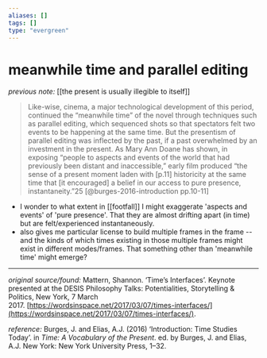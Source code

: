 ```yaml
---
aliases: []
tags: []
type: "evergreen"
---
```


# meanwhile time and parallel editing

_previous note:_ [[the present is usually illegible to itself]]

> Like-wise, cinema, a major technological development of this period, continued the “meanwhile time” of the novel through techniques such as parallel editing, which sequenced shots so that spectators felt two events to be happening at the same time. But the presentism of parallel editing was inflected by the past, if a past overwhelmed by an investment in the present. As Mary Ann Doane has shown, in exposing “people to aspects and events of the world that had previously been distant and inaccessible,” early film produced “the sense of a present moment laden with [p.11] historicity at the same time that [it encouraged] a belief in our access to pure presence, instantaneity.”25 [@burges-2016-introduction pp.10-11] 

- I wonder to what extent in [[footfall]] I might exaggerate 'aspects and events' of 'pure presence'. That they are almost drifting apart (in time) but are felt/experienced instantaneously.
- also gives me particular license to build multiple frames in the frame -- and the kinds of which times existing in those multiple frames might exist in different modes/frames. That something other than 'meanwhile time' might emerge?

---

_original source/found:_ Mattern, Shannon. ‘Time’s Interfaces’. Keynote presented at the DESIS Philosophy Talks: Potentialities, Storytelling & Politics, New York, 7 March 2017. [https://wordsinspace.net/2017/03/07/times-interfaces/](https://wordsinspace.net/2017/03/07/times-interfaces/).

_reference:_ Burges, J. and Elias, A.J. (2016) ‘Introduction: Time Studies Today’. in _Time: A Vocabulary of the Present_. ed. by Burges, J. and Elias, A.J. New York: New York University Press, 1–32.



